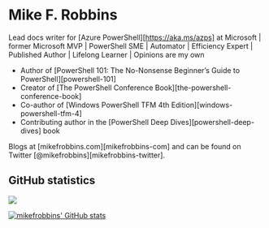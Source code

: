 # Mike F. Robbins

Lead docs writer for [Azure PowerShell][https://aka.ms/azps] at Microsoft | former Microsoft MVP |
PowerShell SME | Automator | Efficiency Expert | Published Author | Lifelong Learner | Opinions are
my own

- Author of [PowerShell 101: The No-Nonsense Beginner’s Guide to PowerShell][powershell-101]
- Creator of [The PowerShell Conference Book][the-powershell-conference-book]
- Co-author of [Windows PowerShell TFM 4th Edition][windows-powershell-tfm-4]
- Contributing author in the [PowerShell Deep Dives][powershell-deep-dives] book

Blogs at [mikefrobbins.com][mikefrobbins-com] and can be found on Twitter
[@mikefrobbins][mikefrobbins-twitter].

## GitHub statistics

![](https://komarev.com/ghpvc/?username=mikefrobbins)

[![mikefrobbins' GitHub stats](https://github-readme-stats.vercel.app/api?username=mikefrobbins&count_private=true&hide=issues,contribs&show_icons=true)](https://github.com/anuraghazra/github-readme-stats)
